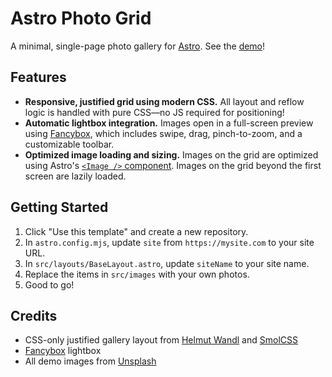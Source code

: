 # Astro Photo Grid

A minimal, single-page photo gallery for [Astro](https://astro.build/). See the [demo](https://astro-photo-grid.netlify.app/)!

## Features

- **Responsive, justified grid using modern CSS.** All layout and reflow logic is handled with pure CSS—no JS required for positioning!
- **Automatic lightbox integration.** Images open in a full-screen preview using [Fancybox](https://fancyapps.com/fancybox/), which includes swipe, drag, pinch-to-zoom, and a customizable toolbar.
- **Optimized image loading and sizing.** Images on the grid are optimized using Astro's [`<Image />` component](https://docs.astro.build/en/guides/images/). Images on the grid beyond the first screen are lazily loaded.

## Getting Started

1. Click "Use this template" and create a new repository.
2. In `astro.config.mjs`, update `site` from `https://mysite.com` to your site URL.
3. In `src/layouts/BaseLayout.astro`, update `siteName` to your site name.
4. Replace the items in `src/images` with your own photos.
5. Good to go!

## Credits

- CSS-only justified gallery layout from [Helmut Wandl](https://medium.com/@ehtmlu/css-image-grid-gallery-4ec8824560a1) and [SmolCSS](https://smolcss.dev/#smol-aspect-ratio-gallery)
- [Fancybox](https://fancyapps.com/fancybox/) lightbox
- All demo images from [Unsplash](https://unsplash.com/)

